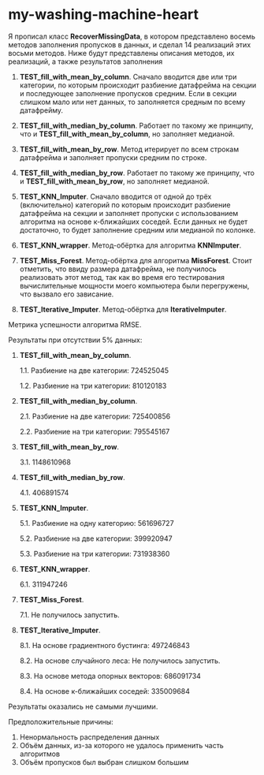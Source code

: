 # my-washing-machine-heart

Я прописал класс __RecoverMissingData__, в котором представлено восемь методов заполнения пропусков в данных, и сделал 14 реализаций этих восьми методов.
Ниже будут представлены описания методов, их реализаций, а также результатов заполнения 

1) __TEST_fill_with_mean_by_column__. Сначало вводится две или три категории, по которым происходит разбиение датафрейма на секции и последующее заполнение пропусков средним. Если в секции слишком мало или нет данных, то заполняется средным по всему датафрейму.

2) __TEST_fill_with_median_by_column__. Работает по такому же принципу, что и __TEST_fill_with_mean_by_column__, но заполняет медианой.

3) __TEST_fill_with_mean_by_row__. Метод итерирует по всем строкам датафрейма и заполняет пропуски средним по строке.

4) __TEST_fill_with_median_by_row__. Работает по такому же принципу, что и __TEST_fill_with_mean_by_row__, но заполняет медианой.

5) __TEST_KNN_Imputer__. Сначало вводится от одной до трёх (включительно) категорий по которым происходит разбиение датафрейма на секции и заполняет пропуски с использованием алгоритма на основе к-ближайших соседей. Если данных не будет достаточно, то будет заполнение средним или медианой по колонке.

6) __TEST_KNN_wrapper__. Метод-обёртка для алгоритма __KNNImputer__.

7) __TEST_Miss_Forest__. Метод-обёртка для алгоритма __MissForest__. Стоит отметить, что ввиду размера датафрейма, не получилось реализовать этот метод, так как во время его тестирования вычислительные мощности моего компьютера были перегружены, что вызвало его зависание.

8) __TEST_Iterative_Imputer__. Метод-обёртка для __IterativeImputer__.


Метрика успешности алгоритма RMSE.


Результаты при отсутствии 5% данных:
  1) __TEST_fill_with_mean_by_column__.
     
       1.1. Разбиение на две категории: 724525045
     
       1.2. Разбиение на три категории: 810120183
     
  2) __TEST_fill_with_median_by_column__.

       2.1. Разбиение на две категории: 725400856
     
       2.2. Разбиение на три категории: 795545167

  3) __TEST_fill_with_mean_by_row__.

       3.1. 1148610968

  4) __TEST_fill_with_median_by_row__.

       4.1. 406891574

  5) __TEST_KNN_Imputer__.

       5.1. Разбиение на одну категорию: 561696727
     
       5.2. Разбиение на две категории: 399920947

       5.3. Разбиение на три категории: 731938360

  6) __TEST_KNN_wrapper__.

       6.1. 311947246

  7) __TEST_Miss_Forest__.

       7.1. Не получилось запустить.

  8) __TEST_Iterative_Imputer__.

       8.1. На основе градиентного бустинга: 497246843

       8.2. На основе случайного леса: Не получилось запустить.

       8.3. На основе метода опорных векторов: 686091734

       8.4. На основе к-ближайших соседей: 335009684



Результаты оказались не самыми лучшими. 

Предположительные причины:

  1) Ненормальность распределения данных
  2) Объём данных, из-за которого не удалось применить часть алгоритмов
  3) Объём пропусков был выбран слишком большим
